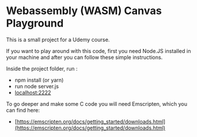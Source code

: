 # Webassembly (WASM) Canvas Playground
This is a small project for a Udemy course. 

If you want to play around with this code, first you need Node.JS installed in your machine and after you can follow these simple instructions.

Inside the project folder, run :
- npm install (or yarn)
- run node server.js
- [localhost:2222](localhost:5000)

To go deeper and make some C code you will need Emscripten, which you can find here: 

- [https://emscripten.org/docs/getting_started/downloads.html](https://emscripten.org/docs/getting_started/downloads.html)